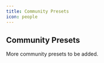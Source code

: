 ```yaml
---
title: Community Presets
icon: people
---
```


## Community Presets

More community presets to be added.

